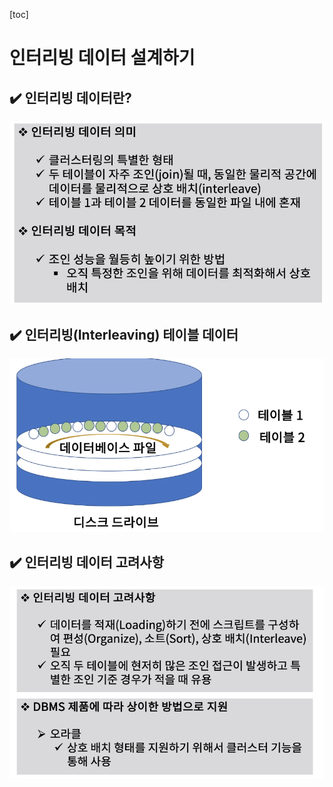 [toc]

# 인터리빙 데이터 설계하기

## :heavy_check_mark: 인터리빙 데이터란?

![image-20210408201833561](assets/image-20210408201833561.png)






## :heavy_check_mark: 인터리빙(Interleaving) 테이블 데이터

![image-20210408202207872](assets/image-20210408202207872.png)






## :heavy_check_mark: 인터리빙 데이터 고려사항

![image-20210408202231568](assets/image-20210408202231568.png)


